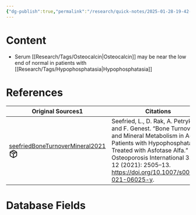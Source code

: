 ```yaml
---
{"dg-publish":true,"permalink":"/research/quick-notes/2025-01-28-19-42-00/","updated":"2025-01-28T19:45:13-05:00"}
---
```


# Content
- Serum [[Research/Tags/Osteocalcin\|Osteocalcin]] may be near the low end of normal in patients with [[Research/Tags/Hypophosphatasia\|Hypophosphatasia]]
# References
<div><table class="dataview table-view-table"><thead class="table-view-thead"><tr class="table-view-tr-header"><th class="table-view-th"><span>Original Sources</span><span class="dataview small-text">1</span></th><th class="table-view-th"><span>Citations</span></th></tr></thead><tbody class="table-view-tbody"><tr><td><span><a data-tooltip-position="top" aria-label="Research/Evidence Sources/seefriedBoneTurnoverMineral2021.md" data-href="Research/Evidence Sources/seefriedBoneTurnoverMineral2021.md" href="Research/Evidence Sources/seefriedBoneTurnoverMineral2021.md" class="internal-link" target="_blank" rel="noopener nofollow" fileclass-name="Research Links">seefriedBoneTurnoverMineral2021</a><a class="metadata-menu fileclass-icon"><svg xmlns="http://www.w3.org/2000/svg" width="24" height="24" viewBox="0 0 24 24" fill="none" stroke="currentColor" stroke-width="2" stroke-linecap="round" stroke-linejoin="round" class="svg-icon lucide-package"><path d="m7.5 4.27 9 5.15"></path><path d="M21 8a2 2 0 0 0-1-1.73l-7-4a2 2 0 0 0-2 0l-7 4A2 2 0 0 0 3 8v8a2 2 0 0 0 1 1.73l7 4a2 2 0 0 0 2 0l7-4A2 2 0 0 0 21 16Z"></path><path d="m3.3 7 8.7 5 8.7-5"></path><path d="M12 22V12"></path></svg></a></span></td><td><span>Seefried, L., D. Rak, A. Petryk, and F. Genest. “Bone Turnover and Mineral Metabolism in Adult Patients with Hypophosphatasia Treated with Asfotase Alfa.” Osteoporosis International 32, no. 12 (2021): 2505–13. <a rel="noopener nofollow" class="external-link" href="https://doi.org/10.1007/s00198-021-06025-y" target="_blank">https://doi.org/10.1007/s00198-021-06025-y</a>.</span></td></tr></tbody></table></div>

# Database Fields